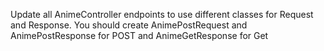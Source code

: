 Update all AnimeController 
endpoints to use different 
classes for Request and Response.
You should create AnimePostRequest 
and AnimePostResponse 
for POST and AnimeGetResponse for Get